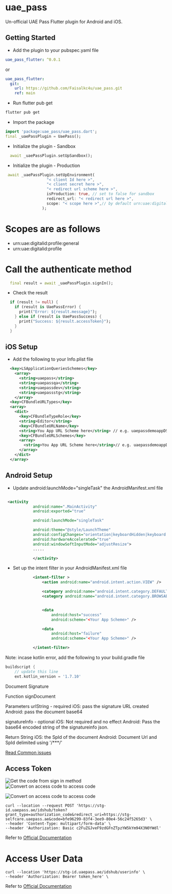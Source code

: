 # uae_pass

Un-official UAE Pass Flutter plugin for Android and iOS.

## Getting Started

- Add the plugin to your pubspec.yaml file

```yaml
uae_pass_flutter: ^0.0.1
```

or

```yaml
uae_pass_flutter:
  git:
    url: https://github.com/Faisalkc4u/uae_pass.git
    ref: main
```

- Run flutter pub get

```bash
flutter pub get
```

- Import the package

```dart
import 'package:uae_pass/uae_pass.dart';
final _uaePassPlugin = UaePass();


```

- Initialize the plugin - Sandbox

```dart
  await _uaePassPlugin.setUpSandbox();
```

- Initialize the plugin - Production

```dart
 await _uaePassPlugin.setUpEnvironment(
                  "< client Id here >",
                  "< client secret here >",
                  "< redirect url scheme here >",
                  isProduction: true, // set to false for sandbox
                  redirect_url: "< redirect url here >",
                  scope: "< scope here >",// by default urn:uae:digitalid:profile
                );
```

# Scopes are as follows

- urn:uae:digitalid:profile:general
- urn:uae:digitalid:profile

# Call the authenticate method

```dart
  final result = await _uaePassPlugin.signIn();
```

- Check the result

```dart
  if (result != null) {
    if (result is UaePassError) {
      print("Error: ${result.message}");
    } else if (result is UaePassSuccess) {
      print("Success: ${result.accessToken}");
    }
  }
```

## iOS Setup

- Add the following to your Info.plist file

```xml
  <key>LSApplicationQueriesSchemes</key>
    <array>
      <string>uaepass</string>
      <string>uaepassqa</string>
      <string>uaepassdev</string>
      <string>uaepassstg</string>
    </array>
  <key>CFBundleURLTypes</key>
  <array>
    <dict>
      <key>CFBundleTypeRole</key>
      <string>Editor</string>
      <key>CFBundleURLName</key>
      <string>You App URL Scheme here</string> // e.g. uaepassdemoappDS (use for Sandbox )
      <key>CFBundleURLSchemes</key>
      <array>
        <string>You App URL Scheme here</string>// e.g. uaepassdemoappDS (same as above)
      </array>
    </dict>
  </array>
```

## Android Setup

- Update android:launchMode="singleTask" the AndroidManifest.xml file

```xml

 <activity
            android:name=".MainActivity"
            android:exported="true"

            android:launchMode="singleTask"

            android:theme="@style/LaunchTheme"
            android:configChanges="orientation|keyboardHidden|keyboard|screenSize|smallestScreenSize|locale|layoutDirection|fontScale|screenLayout|density|uiMode"
            android:hardwareAccelerated="true"
            android:windowSoftInputMode="adjustResize">
            .....

            </activity>

```

- Set up the intent filter in your AndroidManifest.xml file

```xml
            <intent-filter >
                <action android:name="android.intent.action.VIEW" />

                <category android:name="android.intent.category.DEFAULT" />
                <category android:name="android.intent.category.BROWSABLE" />


                <data
                    android:host="success"
                    android:scheme="<Your App Scheme>" />

                <data
                    android:host="failure"
                    android:scheme="<Your App Scheme>" />

            </intent-filter>

```

Note: incase kotlin error, add the following to your build.gradle file

```gradle
buildscript {
    // update this line
    ext.kotlin_version = '1.7.10'
```

Document Signature

Function signDocument

Parameters
urlString - required
iOS:  pass the signature URL created
Android: pass the document base64

signatureInfo - optional
iOS: Not required and no effect
Android: Pass the base64 encoded string of the signatureinfo json. 
 
Return String
iOS: the SpId of the document
Android: Document Url and SpId delimited using '/***/'

  

[Read Common issues](https://docs.uaepass.ae/faq/common-integration-issues)

## Access Token

![Get the code from sign in method](https://github.com/Faisalkc4u/uae_pass/blob/main/screenshots/iphone.png?raw=true)
![Convert on access code to access code](https://github.com/Faisalkc4u/uae_pass/blob/main/screenshots/postman_key_setup.png?raw=true)

![Convert on access code to access code](https://github.com/Faisalkc4u/uae_pass/blob/main/screenshots/postman_body_and_response.png?raw=true)

```curl
curl --location --request POST 'https://stg-id.uaepass.ae/idshub/token?grant_type=authorization_code&redirect_uri=https://stg-selfcare.uaepass.ae&code=bfe96299-83f4-3ee9-80e4-56c24f5265d3' \
--header 'Content-Type: multipart/form-data' \
--header 'Authorization: Basic c2FuZGJveF9zdGFnZTpzYW5kYm94X3N0YWdl'
```

Refer to [Official Documentation](https://docs.uaepass.ae/guides/authentication/web-application/2.-obtaining-the-access-token)

# Access User Data

```curl
curl --location 'https://stg-id.uaepass.ae/idshub/userinfo' \
--header 'Authorization: Bearer token_here' \
```

Refer to [Official Documentation](https://docs.uaepass.ae/guides/authentication/web-application/3.-obtaining-authenticated-user-information-from-the-access-token)

